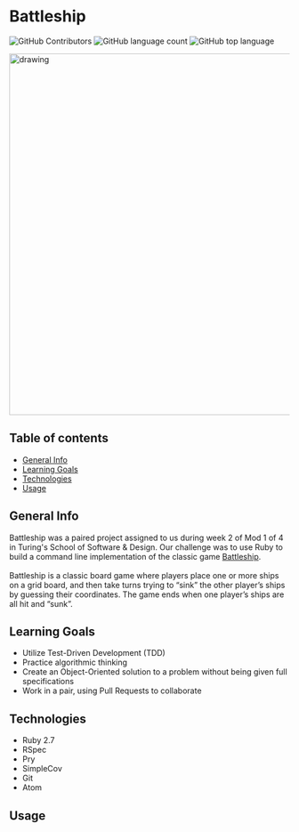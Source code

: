 # Battleship
![GitHub Contributors](https://img.shields.io/github/contributors/naomiyocum/battleship)
![GitHub language count](https://img.shields.io/github/languages/count/naomiyocum/battleship)
![GitHub top language](https://img.shields.io/github/languages/top/naomiyocum/battleship?color=yellow)

<img src="https://user-images.githubusercontent.com/102825498/202269433-ac4fea0b-02c5-48cf-b766-37bc99181d40.jpg" alt="drawing" width="650"/>

## Table of contents
* [General Info](#general-info)
* [Learning Goals](#learning-goals)
* [Technologies](#technologies)
* [Usage](#usage)

## General Info
Battleship was a paired project assigned to us during week 2 of Mod 1 of 4 in Turing's School of Software & Design.
Our challenge was to use Ruby to build a command line implementation of the classic game [Battleship](https://en.wikipedia.org/wiki/Battleship_(game)).<br><br>
Battleship is a classic board game where players place one or more ships on a grid board, and then take turns trying to “sink” the other player’s ships by guessing their coordinates.
The game ends when one player’s ships are all hit and “sunk”.

## Learning Goals
* Utilize Test-Driven Development (TDD)
* Practice algorithmic thinking
* Create an Object-Oriented solution to a problem without being given full specifications
* Work in a pair, using Pull Requests to collaborate

## Technologies
* Ruby 2.7
* RSpec
* Pry
* SimpleCov
* Git
* Atom

## Usage
